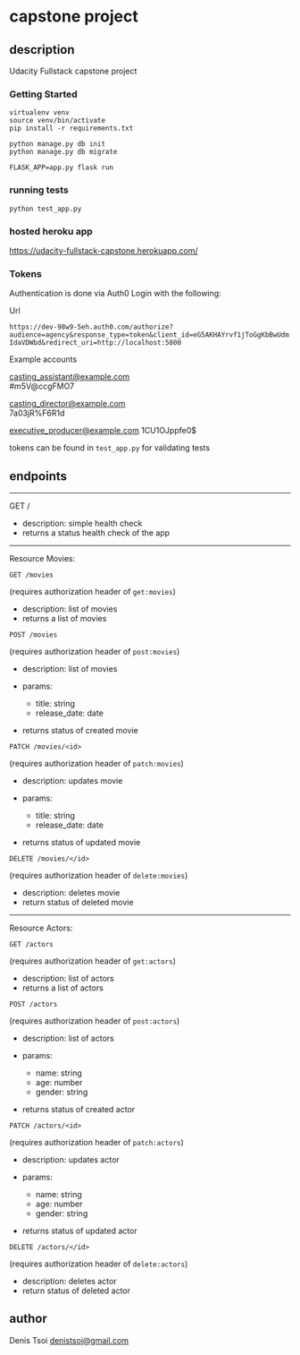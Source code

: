 # capstone project

## description

Udacity Fullstack capstone project


### Getting Started


```
virtualenv venv
source venv/bin/activate
pip install -r requirements.txt

python manage.py db init
python manage.py db migrate

FLASK_APP=app.py flask run
```

### running tests

```
python test_app.py
```

### hosted heroku app

https://udacity-fullstack-capstone.herokuapp.com/


### Tokens

Authentication is done via Auth0 
Login with the following:

Url
  
`https://dev-98w9-5eh.auth0.com/authorize?audience=agency&response_type=token&client_id=eG5AKHAYrvf1jToGgKbBwUdmIdaVDWbd&redirect_uri=http://localhost:5000`

Example accounts

casting_assistant@example.com   
#m5V@ccgFMO7

casting_director@example.com   
7a03jR%F6R1d
  
executive_producer@example.com 
  1CU1OJppfe0$

tokens can be found in `test_app.py` for validating tests


## endpoints

---

GET /
- description: simple health check
- returns a status health check of the app

--- 
Resource Movies:

  
```
GET /movies  
```
(requires authorization header of `get:movies`)
- description: list of movies
- returns a list of movies

```
POST /movies  
```
(requires authorization header of `post:movies`)
- description: list of movies
- params: 
  - title: string
  - release_date: date

- returns status of created movie

```
PATCH /movies/<id>
```
(requires authorization header of `patch:movies`)
- description: updates movie
- params: 
  - title: string
  - release_date: date

- returns status of updated movie


```
DELETE /movies/</id>
```
(requires authorization header of `delete:movies`)
- description: deletes movie
- return status of deleted movie

---

Resource Actors:

```
GET /actors  
```
(requires authorization header of `get:actors`)
- description: list of actors
- returns a list of actors

```
POST /actors  
```
(requires authorization header of `post:actors`)
- description: list of actors
- params: 
  - name: string
  - age: number
  - gender: string

- returns status of created actor

```
PATCH /actors/<id>
```
(requires authorization header of `patch:actors`)
- description: updates actor
- params: 
  - name: string
  - age: number
  - gender: string

- returns status of updated actor


```
DELETE /actors/</id>
```
(requires authorization header of `delete:actors`)
- description: deletes actor
- return status of deleted actor



## author
Denis Tsoi <denistsoi@gmail.com>